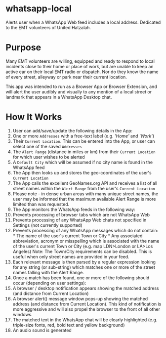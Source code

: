 # whatsapp-local
Alerts user when a WhatsApp Web feed includes a local address.  Dedicated to the EMT volunteers of United Hatzalah.

# Purpose
Many EMT volunteers are willing, equipped and ready to respond to local incidents close to their home or place of work, but are unable to keep an active ear on their local EMT radio or dispatch. Nor do they know the name of every street, alleyway or park near their current location.

This app was intended to run as a Browser App or Browser Extension, and will alert the user audibly and visually to any mention of a local street or landmark that appears in a WhatsApp Desktop chat.

# How It Works
1. User can add/save/update the following details in the App:
  1. One or more `Addresses` with a free-text label (e.g. *'Home'* and *'Work'*)
  2. Their `Current Location`.  This can be entered into the App, or user can select one of the saved `Addresses`
  3. The `Alert Range` (distance in miles or km) from their `Current Location` for which user wishes to be alerted
  4. A `Default City` which will be assumed if no city name is found in the WhatsApp feed
4. The App then looks up and stores the geo-coordinates of the user's `Current Location`
5. The App calls the excellent GeoNames.org API and receives a list of all street names within the `Alert Range` from the user's `Current Location`
6. Please note - in dense urban areas with many unique street names, the user may be informed that the maximum available Alert Range is more limited than was requested.
7. The App monitors the WhatsApp feeds in the following way:
  1. Prevents processing of browser tabs which are not WhatsApp Web
  2. Prevents processing of any WhatsApp Web chats not specified in Settings (not currently supported)
  3. Prevents processing of any WhatsApp messages which do not contain:
    * The name of the user's current Town or City
    * Any associated abbreviation, acronym or misspelling which is associated with the name of the user's current Town or City (e.g. map LDN>London or LA>Los Angeles)
    Note: The Town/City requirements can be disabled.  This is useful when only street names are provided in your feed.
  4. Each relevant message is then parsed by a regular expression looking for any string (or sub-string) which matches one or more of the street names falling with the Alert Range.
8. Once a match has been found, one or more of the following should occur (depending on user settings):
  1. A browser / desktop notification appears showing the matched address (and distance from Current Location)
  2. A browser alert() message window pops-up showing the matched address (and distance from Current  Location).  This kind of notification is more aggressive and will also propel the browser to the front of all other windows.
  3. The matched text in the WhatsApp chat will be clearly highlighted (e.g. triple-size fonts, red, bold text and yellow background)
  4. An audio sound is generated
